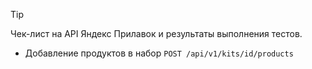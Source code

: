 > [!TIP]
> Чек-лист на API Яндекс Прилавок и результаты выполнения тестов.

* Добавление продуктов в набор `POST /api/v1/kits/id/products`

